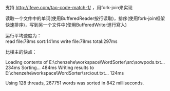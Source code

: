 支持 http://ifeve.com/tao-code-match-1/ ，用fork-join来实现 <p />
读取一个文件中的单词(使用BufferedReader按行读取)，排序(使用fork-join框架快速排序)，写到另一个文件中(使用BufferedWriter進行寫入)  <p />
运行平均速度为： <br />
read file:78ms
sort:141ms
write file:78ms
total:297ms 
<p />
比楼主的快点：<p />
Loading contents of E:\chenzehe\workspace\WordSorter\src\sowpods.txt... 234ms
Sorting... 484ms
Writing results to E:\chenzehe\workspace\WordSorter\src\out.txt... 124ms

Using 128 threads, 267751 words was sorted in 842 milliseconds.
